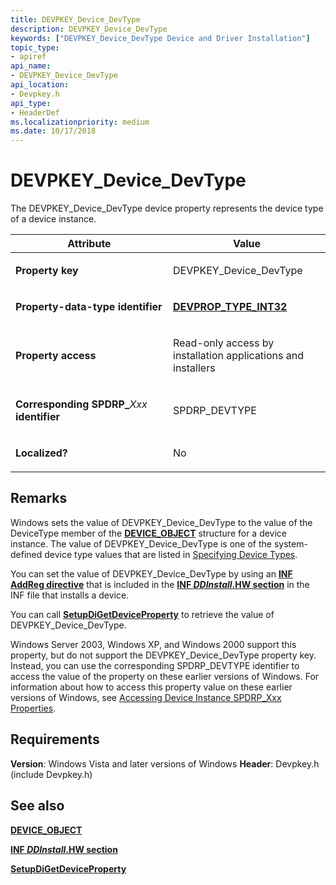 ```yaml
---
title: DEVPKEY_Device_DevType
description: DEVPKEY_Device_DevType
keywords: ["DEVPKEY_Device_DevType Device and Driver Installation"]
topic_type:
- apiref
api_name:
- DEVPKEY_Device_DevType
api_location:
- Devpkey.h
api_type:
- HeaderDef
ms.localizationpriority: medium
ms.date: 10/17/2018
---
```


# DEVPKEY_Device_DevType


The DEVPKEY_Device_DevType device property represents the device type of a device instance.

<table>
<colgroup>
<col width="50%" />
<col width="50%" />
</colgroup>
<thead>
<tr>
<th>Attribute</th>
<th>Value</th>
</tr>
</thead>
<tbody>
<tr class="odd">
<td align="left"><p><strong>Property key</strong></p></td>
<td align="left"><p>DEVPKEY_Device_DevType</p></td>
</tr>
<tr class="even">
<td align="left"><p><strong>Property-data-type identifier</strong></p></td>
<td align="left"><p><a href="devprop-type-int32.md" data-raw-source="[&lt;strong&gt;DEVPROP_TYPE_INT32&lt;/strong&gt;](devprop-type-int32.md)"><strong>DEVPROP_TYPE_INT32</strong></a></p></td>
</tr>
<tr class="odd">
<td align="left"><p><strong>Property access</strong></p></td>
<td align="left"><p>Read-only access by installation applications and installers</p></td>
</tr>
<tr class="even">
<td align="left"><p><strong>Corresponding SPDRP_</strong><em>Xxx</em> <strong>identifier</strong></p></td>
<td align="left"><p>SPDRP_DEVTYPE</p></td>
</tr>
<tr class="odd">
<td align="left"><p><strong>Localized?</strong></p></td>
<td align="left"><p>No</p></td>
</tr>
</tbody>
</table>

 

## Remarks

Windows sets the value of DEVPKEY_Device_DevType to the value of the DeviceType member of the [**DEVICE_OBJECT**](/windows-hardware/drivers/ddi/wdm/ns-wdm-_device_object) structure for a device instance. The value of DEVPKEY_Device_DevType is one of the system-defined device type values that are listed in [Specifying Device Types](../kernel/specifying-device-types.md).

You can set the value of DEVPKEY_Device_DevType by using an [**INF AddReg directive**](./inf-addreg-directive.md) that is included in the [**INF *DDInstall*.HW section**](./inf-ddinstall-hw-section.md) in the INF file that installs a device.

You can call [**SetupDiGetDeviceProperty**](/windows/win32/api/setupapi/nf-setupapi-setupdigetdevicepropertyw) to retrieve the value of DEVPKEY_Device_DevType.

Windows Server 2003, Windows XP, and Windows 2000 support this property, but do not support the DEVPKEY_Device_DevType property key. Instead, you can use the corresponding SPDRP_DEVTYPE identifier to access the value of the property on these earlier versions of Windows. For information about how to access this property value on these earlier versions of Windows, see [Accessing Device Instance SPDRP_Xxx Properties](./accessing-device-instance-spdrp-xxx-properties.md).

## Requirements

**Version**: Windows Vista and later versions of Windows
**Header**: Devpkey.h (include Devpkey.h)


## See also


[**DEVICE_OBJECT**](/windows-hardware/drivers/ddi/wdm/ns-wdm-_device_object)

[**INF *DDInstall*.HW section**](./inf-ddinstall-hw-section.md)

[**SetupDiGetDeviceProperty**](/windows/win32/api/setupapi/nf-setupapi-setupdigetdevicepropertyw)

 


